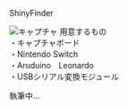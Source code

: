 ShinyFinder

![キャプチャ](https://user-images.githubusercontent.com/50066269/158050458-efdca212-90fd-4354-a059-e0e5bf4f29a3.PNG)
用意するもの<br>
  ・キャプチャボード<br>
  ・Nintendo Switch<br>
  ・Aruduino　Leonardo<br>
  ・USBシリアル変換モジュール<br>
  
 執筆中...
